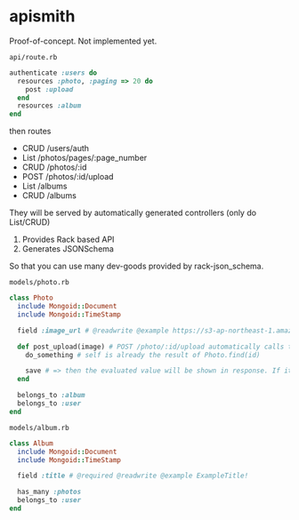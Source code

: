 apismith
========

Proof-of-concept. Not implemented yet.

`api/route.rb`
```ruby
authenticate :users do
  resources :photo, :paging => 20 do
    post :upload
  end
  resources :album
end
```

then routes

- CRUD /users/auth
- List /photos/pages/:page_number
- CRUD /photos/:id
- POST /photos/:id/upload
- List /albums
- CRUD /albums

They will be served by automatically generated controllers (only do List/CRUD)

1. Provides Rack based API
2. Generates JSONSchema

So that you can use many dev-goods provided by rack-json_schema.

`models/photo.rb`

```ruby
class Photo
  include Mongoid::Document
  include Mongoid::TimeStamp

  field :image_url # @readwrite @example https://s3-ap-northeast-1.amazonaws.com/example/example.jpg @format url

  def post_upload(image) # POST /photo/:id/upload automatically calls this method
    do_something # self is already the result of Photo.find(id)

    save # => then the evaluated value will be shown in response. If it returns false values, it serves code 500.
  end

  belongs_to :album
  belongs_to :user
end
```

`models/album.rb`

```ruby
class Album
  include Mongoid::Document
  include Mongoid::TimeStamp

  field :title # @required @readwrite @example ExampleTitle!

  has_many :photos
  belongs_to :user
end
```
